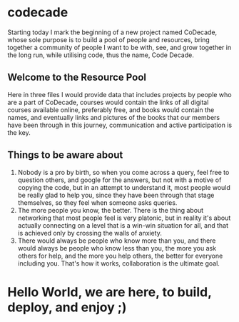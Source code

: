 # codecade

Starting today I mark the beginning of a new project named CoDecade, whose sole purpose is to build a pool of people and resources, bring together a community of people I want to be with, see, and grow together in the long run, while utilising code, thus the name, Code Decade.

## Welcome to the Resource Pool

Here in three files I would provide data that includes projects by people who are a part of CoDecade, courses would contain the links of all digital courses available online, preferably free, and books would contain the names, and eventually links and pictures of the books that our members have been through in this journey, communication and active participation is the key.

## Things to be aware about

1. Nobody is a pro by birth, so when you come across a query, feel free to question others, and google for the answers, but not with a motive of copying the code, but in an attempt to understand it, most people would be really glad to help you, since they have been through that stage themselves, so they feel when someone asks queries.
2. The more people you know, the better. There is the thing about networking that most people feel is very platonic, but in reality it's about actually connecting on a level that is a win-win situation for all, and that is achieved only by crossing the walls of anxiety.
3. There would always be people who know more than you, and there would always be people who know less than you, the more you ask others for help, and the more you help others, the better for everyone including you. That's how it works, collaboration is the ultimate goal.

# Hello World, we are here, to build, deploy, and enjoy ;)
